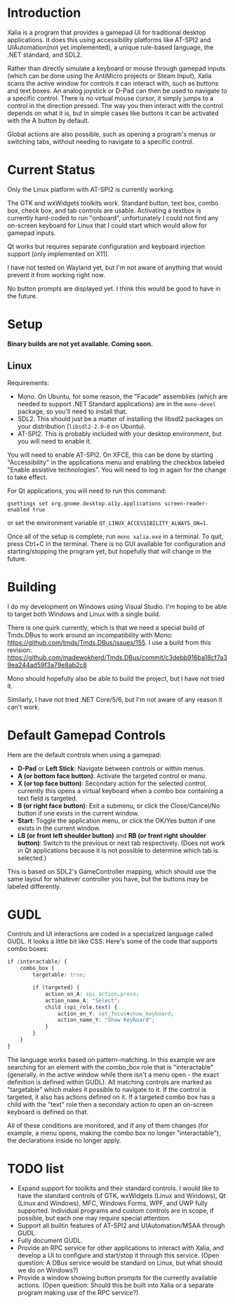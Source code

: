 # Introduction
Xalia is a program that provides a gamepad UI for traditional desktop applications. It does this using accessibility platforms like AT-SPI2 and UIAutomation(not yet implemented), a unique rule-based language, the .NET standard, and SDL2.

Rather than directly simulate a keyboard or mouse through gamepad inputs (which can be done using the AntiMicro projects or Steam Input), Xalia scans the active window for controls it can interact with, such as buttons and text boxes. An analog joystick or D-Pad can then be used to navigate to a specific control. There is no virtual mouse cursor, it simply jumps to a control in the direction pressed. The way you then interact with the control depends on what it is, but in simple cases like buttons it can be activated with the A button by default.

Global actions are also possible, such as opening a program's menus or switching tabs, without needing to navigate to a specific control.

# Current Status

Only the Linux platform with AT-SPI2 is currently working.

The GTK and wxWidgets toolkits work. Standard button, text box, combo box, check box, and tab controls are usable. Activating a textbox is currently hard-coded to run "onboard", unfortunately I could not find any on-screen keyboard for Linux that I could start which would allow for gamepad inputs.

Qt works but requires separate configuration and keyboard injection support (only implemented on X11).

I have not tested on Wayland yet, but I'm not aware of anything that would prevent it from working right now.

No button prompts are displayed yet. I think this would be good to have in the future.

# Setup

**Binary builds are not yet available. Coming soon.**

## Linux

Requirements:
 * Mono. On Ubuntu, for some reason, the "Facade" assemblies (which are needed to support .NET Standard applications) are in the `mono-devel` package, so you'll need to install that.
 * SDL2. This should just be a matter of installing the libsdl2 packages on your distribution (`libsdl2-2.0-0` on Ubuntu).
 * AT-SPI2. This is probably included with your desktop environment, but you will need to enable it.

You will need to enable AT-SPI2. On XFCE, this can be done by starting "Accessibility" in the applications menu and enabling the checkbox labeled "Enable assistive technologies". You will need to log in again for the change to take effect.

For Qt applications, you will need to run this command:
```
gsettings set org.gnome.desktop.a11y.applications screen-reader-enabled true
```
or set the environment variable `QT_LINUX_ACCESSIBILITY_ALWAYS_ON=1`.

Once all of the setup is complete, run `mono xalia.exe` in a terminal. To quit, press Ctrl+C in the terminal. There is no GUI available for configuration and starting/stopping the program yet, but hopefully that will change in the future.

# Building

I do my development on Windows using Visual Studio. I'm hoping to be able to target both Windows and Linux with a single build.

There is one quirk currently, which is that we need a special build of Tmds.DBus to work around an incompatibility with Mono: https://github.com/tmds/Tmds.DBus/issues/155. I use a build from this revision: https://github.com/madewokherd/Tmds.DBus/commit/c3debb916ba18cf7a39ea244ad59f3a79e8ab2c8

Mono should hopefully also be able to build the project, but I have not tried it.

Similarly, I have not tried .NET Core/5/6, but I'm not aware of any reason it can't work.

# Default Gamepad Controls

Here are the default controls when using a gamepad:
 * **D-Pad** or **Left Stick**: Navigate between controls or within menus.
 * **A (or bottom face button)**: Activate the targeted control or menu.
 * **X (or top face button)**: Secondary action for the selected control, currently this opens a virtual keyboard when a combo box containing a text field is targeted.
 * **B (or right face button)**: Exit a submenu, or click the Close/Cancel/No button if one exists in the current window.
 * **Start**: Toggle the application menu, or click the OK/Yes button if one exists in the current window.
 * **LB (or front left shoulder button)** and **RB (or front right shoulder button)**: Switch to the previous or next tab respectively. (Does not work in Qt applications because it is not possible to determine which tab is selected.)

This is based on SDL2's GameController mapping, which should use the same layout for whatever controller you have, but the buttons may be labeled differently.

# GUDL

Controls and UI interactions are coded in a specialized language called GUDL. It looks a little bit like CSS. Here's some of the code that supports combo boxes:

```css
if (interactable) {
    combo_box {
        targetable: true;

        if (targeted) {
            action_on_A: spi_action.press;
            action_name_A: "Select";
            child (spi_role.text) {
                action_on_Y: set_focus+show_keyboard;
                action_name_Y: "Show Keyboard";
            }
        }
    }
}
```

The language works based on pattern-matching. In this example we are searching for an element with the combo_box role that is "interactable" (generally, in the active window while there isn't a menu open - the exact definition is defined within GUDL). All matching controls are marked as "targetable" which makes it possible to navigate to it. If the control is targeted, it also has actions defined on it. If a targeted combo box has a child with the "text" role then a secondary action to open an on-screen keyboard is defined on that.

All of these conditions are monitored, and if any of them changes (for example, a menu opens, making the combo box no longer "interactable"), the declarations inside no longer apply.

# TODO list

 * Expand support for toolkits and their standard controls. I would like to have the standard controls of GTK, wxWidgets (Linux and Windows), Qt (Linux and Windows), MFC, Windows Forms,  WPF, and UWP fully supported. Individual programs and custom controls are in scope, if possible, but each one may require special attention.
 * Support all builtin features of AT-SPI2 and UIAutomation/MSAA through GUDL.
 * Fully document GUDL.
 * Provide an RPC service for other applications to interact with Xalia, and develop a UI to configure and start/stop it through this service. (Open question: A DBus service would be standard on Linux, but what should we do on Windows?)
 * Provide a window showing button prompts for the currently available actions. (Open question: Should this be built into Xalia or a separate program making use of the RPC service?)
